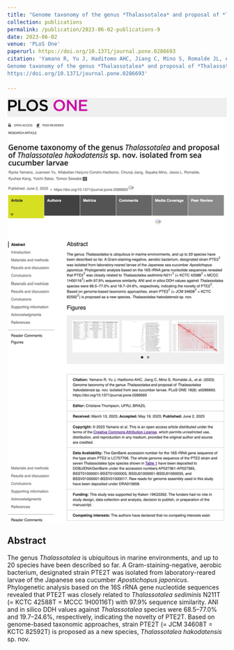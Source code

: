 ```yaml
---
title: "Genome taxonomy of the genus *Thalassotalea* and proposal of *Thalassotalea hakodatensis* sp.nov. isolated from sea cucumber larvae"
collection: publications
permalink: /publication/2023-06-02-publications-9
date: 2023-06-02
venue: 'PLoS One'
paperurl: https://doi.org/10.1371/journal.pone.0286693
citation: 'Yamano R, Yu J, Haditomo AHC, Jiang C, Mino S, Romalde JL, et al. (2023) 
Genome taxonomy of the genus *Thalassotalea* and proposal of *Thalassotalea hakodatensis* sp.nov. isolated from sea cucumber larvae. PLoS ONE 18(6): e0286693. 
https://doi.org/10.1371/journal.pone.0286693'

---
```


<!-- Text -->

<img src="/images/pub-screencut/pub09.png"  align=center />

Abstract
-----
The genus *Thalassotalea* is ubiquitous in marine environments, and up to 20 species have been described so far. 
A Gram-staining-negative, aerobic bacterium, designated strain PTE2T was isolated from laboratory-reared larvae of the Japanese sea cucumber *Apostichopus japonicus*. 
Phylogenetic analysis based on the 16S rRNA gene nucleotide sequences revealed that PTE2T was closely related to *Thalassotalea sediminis* N211T (= KCTC 42588T = MCCC 1H00116T) with 97.9% sequence similarity. 
ANI and in silico DDH values against *Thalassotalea* species were 68.5–77.0% and 19.7–24.6%, respectively, indicating the novelty of PTE2T. 
Based on genome-based taxonomic approaches, strain PTE2T (= JCM 34608T = KCTC 82592T) is proposed as a new species, *Thalassotalea hakodatensis* sp. nov.
